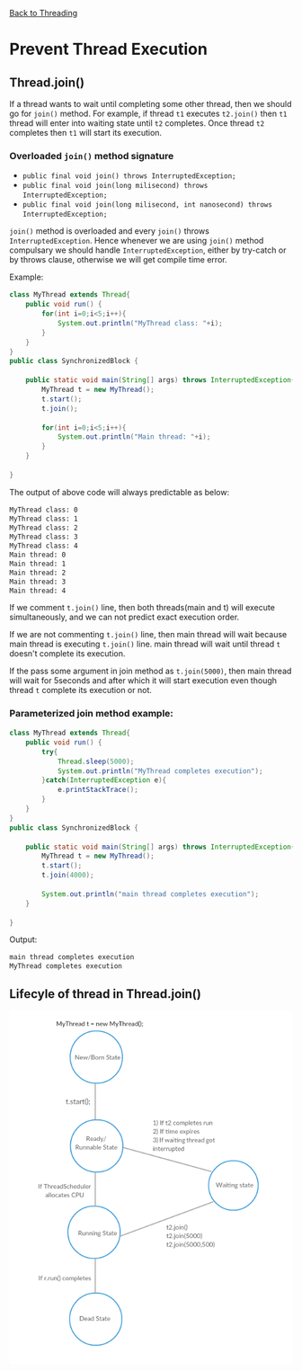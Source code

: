 [Back to Threading](../README.md)
# Prevent Thread Execution

## Thread.join()

If a thread wants to wait until completing some other thread, then we should go for `join()` method.
For example, if thread `t1` executes `t2.join()` then `t1` thread will enter into waiting state until `t2` completes. Once thread `t2` completes then `t1` will start its execution.

### Overloaded `join()` method signature

- `public final void join() throws InterruptedException;`<br>
- `public final void join(long milisecond) throws InterruptedException;`<br>
- `public final void join(long milisecond, int nanosecond) throws InterruptedException;`<br>

`join()` method is overloaded and every `join()` throws `InterruptedException`. Hence whenever we are using `join()` method compulsary we should handle `InterruptedException`, either by try-catch or by throws clause, otherwise we will get compile time error.

Example:
```java
class MyThread extends Thread{
    public void run() {
        for(int i=0;i<5;i++){
            System.out.println("MyThread class: "+i);
        }
    }
}
public class SynchronizedBlock {

    public static void main(String[] args) throws InterruptedException{
        MyThread t = new MyThread();
        t.start();
        t.join();
     
        for(int i=0;i<5;i++){
            System.out.println("Main thread: "+i);
        }
    }

}
```
The output of above code will always predictable as below:
```
MyThread class: 0
MyThread class: 1
MyThread class: 2
MyThread class: 3
MyThread class: 4
Main thread: 0
Main thread: 1
Main thread: 2
Main thread: 3
Main thread: 4
```

If we comment `t.join()` line, then both threads(main and t) will execute simultaneously, and we can not predict exact execution order. 

If we are not commenting `t.join()` line, then main thread will wait because main thread is executing `t.join()` line. main thread will wait until thread `t` doesn't complete its execution.

If the pass some argument in join method as `t.join(5000)`, then main thread will wait for 5seconds and after which it will start execution even though thread `t` complete its execution or not.

### Parameterized join method example:

```java
class MyThread extends Thread{
    public void run() {
        try{
            Thread.sleep(5000);
            System.out.println("MyThread completes execution");
        }catch(InterruptedException e){
            e.printStackTrace();
        }
    }
}
public class SynchronizedBlock {

    public static void main(String[] args) throws InterruptedException{
        MyThread t = new MyThread();
        t.start();
        t.join(4000);
     
        System.out.println("main thread completes execution");
    }

}
```
Output: 
```
main thread completes execution
MyThread completes execution
```
## Lifecyle of thread in Thread.join()

![Threading Hierarchy](../../../assets/images/thread_join.png)
